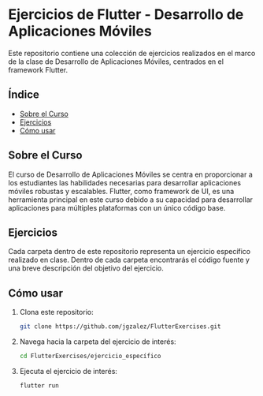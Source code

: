 # Ejercicios de Flutter - Desarrollo de Aplicaciones Móviles

Este repositorio contiene una colección de ejercicios realizados en el marco de la clase de Desarrollo de Aplicaciones Móviles, centrados en el framework Flutter.

## Índice

- [Sobre el Curso](#sobre-el-curso)
- [Ejercicios](#ejercicios)
- [Cómo usar](#cómo-usar)


## Sobre el Curso

El curso de Desarrollo de Aplicaciones Móviles se centra en proporcionar a los estudiantes las habilidades necesarias para desarrollar aplicaciones móviles robustas y escalables. Flutter, como framework de UI, es una herramienta principal en este curso debido a su capacidad para desarrollar aplicaciones para múltiples plataformas con un único código base.

## Ejercicios

Cada carpeta dentro de este repositorio representa un ejercicio específico realizado en clase. Dentro de cada carpeta encontrarás el código fuente y una breve descripción del objetivo del ejercicio.

## Cómo usar

1. Clona este repositorio:
   ```bash
   git clone https://github.com/jgzalez/FlutterExercises.git

2. Navega hacia la carpeta del ejercicio de interés:
   ```bash
   cd FlutterExercises/ejercicio_específico

3. Ejecuta el ejercicio de interés:
   ```bash
   flutter run
